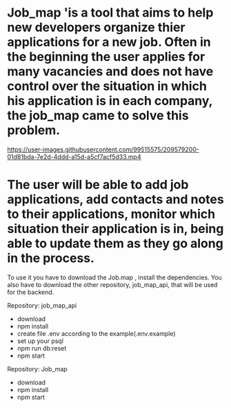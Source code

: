 # Job_map 'is a tool that aims to help new developers organize thier applications for a new job. Often in the beginning the user applies for many vacancies and does not have control over the situation in which his application is in each company, the job_map came to solve this problem.


https://user-images.githubusercontent.com/99515575/209579200-01d81bda-7e2d-4ddd-a15d-a5cf7acf5d33.mp4


# The user will be able to add job applications, add contacts and notes to their applications, monitor which situation their application is in, being able to update them as they go along in the process.

To use it you have to download the Job.map , install the dependencies. You also have to download the other repository, job_map_api, that will be used for the backend.

Repository: job_map_api
- download
- npm install
- create file .env according to the example(.env.example)
- set up your psql
- npm run db:reset
- npm start

Repository: Job_map
- download
- npm install
- npm start

